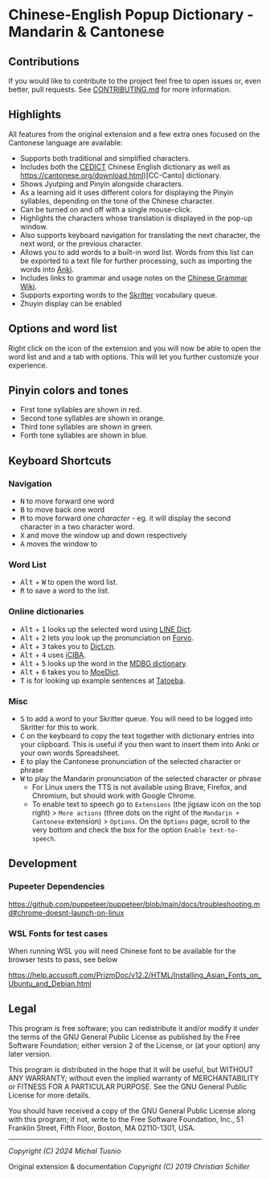 # Chinese-English Popup Dictionary - Mandarin & Cantonese

## Contributions

If you would like to contribute to the project feel free to open issues or,
even better, pull requests. See [CONTRIBUTING.md](./CONTRIBUTING.md) for more information.

## Highlights

All features from the original extension and a few extra ones focused on the
Cantonese language are available:

- Supports both traditional and simplified characters.
- Includes both the [CEDICT](https://cc-cedict.org/wiki) Chinese English
  dictionary as well as https://cantonese.org/download.html)[CC-Canto]
  dictionary.
- Shows Jyutping and Pinyin alongside characters.
- As a learning aid it uses different colors for displaying the Pinyin
  syllables, depending on the tone of the Chinese character.
- Can be turned on and off with a single mouse-click.
- Highlights the characters whose translation is displayed in the pop-up
  window.
- Also supports keyboard navigation for translating the next character, the
  next word, or the previous character.
- Allows you to add words to a built-in word list. Words from this list can be
  exported to a text file for further processing, such as importing the words
  into [Anki](https://apps.ankiweb.net).
- Includes links to grammar and usage notes on the
  [Chinese Grammar Wiki](https://resources.allsetlearning.com/chinese/grammar).
- Supports exporting words to the [Skritter](https://skritter.com) vocabulary
  queue.
- Zhuyin display can be enabled

## Options and word list

Right click on the icon of the extension and you will now be able to open
the word list and and a tab with options. This will let you further customize
your experience.

## Pinyin colors and tones
- First tone syllables are shown in red.
- Second tone syllables are shown in orange.
- Third tone syllables are shown in green.
- Forth tone syllables are shown in blue.

## Keyboard Shortcuts

### Navigation

- <kbd>N</kbd> to move forward one word
- <kbd>B</kbd> to move back one word
- <kbd>M</kbd> to move forward one *character* - eg. it will display the second
  character in a two character word.
- <kbd>X</kbd> and move the window up and down respectively
- <kbd>A</kbd> moves the window to

### Word List

- <kbd>Alt</kbd> + <kbd>W</kbd> to open the word list.
- <kbd>R</kbd> to save a word to the list.

### Online dictionaries

* <kbd>Alt</kbd> + <kbd>1</kbd> looks up the selected word using [LINE Dict](https://dict.naver.com/linedict/zhendict).
* <kbd>Alt</kbd> + <kbd>2</kbd> lets you look up the pronunciation on [Forvo](https://forvo.com).
* <kbd>Alt</kbd> + <kbd>3</kbd> takes you to [Dict.cn](https://dict.cn).
* <kbd>Alt</kbd> + <kbd>4</kbd> uses [iCIBA](https://www.iciba.com).
* <kbd>Alt</kbd> + <kbd>5</kbd> looks up the word in the [MDBG dictionary](https://mdbg.net).
* <kbd>Alt</kbd> + <kbd>6</kbd> takes you to [MoeDict](https://moedict.tw).
* <kbd>T</kbd> is for looking up example sentences at [Tatoeba](https://tatoeba.org).

### Misc

- <kbd>S</kbd> to add a word to your Skritter queue. You will need to be logged into Skritter for this to work.
- <kbd>C</kbd> on the keyboard to copy the text together with dictionary
  entries into your clipboard. This is useful if you then want to insert them
  into Anki or your own words Spreadsheet.
- <kbd>E</kbd> to play the Cantonese pronunciation of the selected character or phrase
- <kbd>W</kbd> to play the Mandarin pronunciation of the selected character or phrase
  - For Linux users the TTS is not available using Brave, Firefox, and Chromium, but should work with Google Chrome.
  - To enable text to speech go to `Extensions` (the jigsaw icon on the top right) > `More actions` (three dots on the right of the `Mandarin + Cantonese` extension) > `Options`. On the `Options` page, scroll to the very bottom and check the box for the option `Enable text-to-speech`.

## Development

### Pupeeter Dependencies

https://github.com/puppeteer/puppeteer/blob/main/docs/troubleshooting.md#chrome-doesnt-launch-on-linux

### WSL Fonts for test cases

When running WSL you will need Chinese font to be available for the browser tests to pass, see below

https://help.accusoft.com/PrizmDoc/v12.2/HTML/Installing_Asian_Fonts_on_Ubuntu_and_Debian.html

## Legal
This program is free software; you can redistribute it and/or
modify it under the terms of the GNU General Public License
as published by the Free Software Foundation; either version 2
of the License, or (at your option) any later version.

This program is distributed in the hope that it will be useful,
but WITHOUT ANY WARRANTY; without even the implied warranty of
MERCHANTABILITY or FITNESS FOR A PARTICULAR PURPOSE.  See the
GNU General Public License for more details.

You should have received a copy of the GNU General Public License
along with this program; if not, write to the Free Software
Foundation, Inc., 51 Franklin Street, Fifth Floor, Boston, MA  02110-1301, USA.

---

*Copyright (C) 2024 Michal Tusnio*

Original extension & documentation
*Copyright (C) 2019 Christian Schiller*
